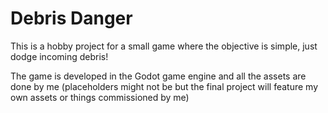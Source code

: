 # Debris Danger

This is a hobby project for a small game where the objective is simple, just dodge incoming debris!

The game is developed in the Godot game engine and all the assets are done by me (placeholders might not be but the final project will feature my own assets or things commissioned by me)
